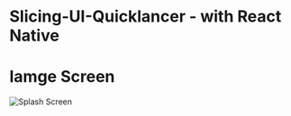 # Slicing-UI-Quicklancer - with React Native

# Iamge Screen
![Splash Screen](https://github.com/ALPHABED/Slicing-UI-Quicklancer/issues/1#issuecomment-1563283340)
